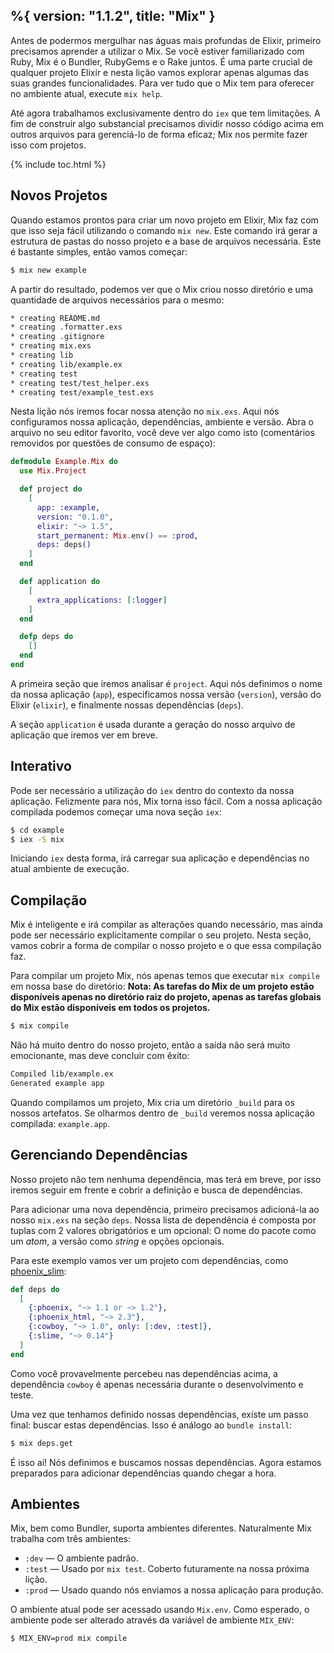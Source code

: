 %{
  version: "1.1.2",
  title: "Mix"
}
---

Antes de podermos mergulhar nas águas mais profundas de Elixir, primeiro precisamos aprender a utilizar o Mix.
Se você estiver familiarizado com Ruby, Mix é o Bundler, RubyGems e o Rake juntos.
É uma parte crucial de qualquer projeto Elixir e nesta lição vamos explorar apenas algumas das suas grandes funcionalidades.
Para ver tudo que o Mix tem para oferecer no ambiente atual, execute `mix help`.

Até agora trabalhamos exclusivamente dentro do `iex` que tem limitações.
A fim de construir algo substancial precisamos dividir nosso código acima em outros arquivos para gerenciá-lo de forma eficaz; Mix nos permite fazer isso com projetos.

{% include toc.html %}

## Novos Projetos

Quando estamos prontos para criar um novo projeto em Elixir, Mix faz com que isso seja fácil utilizando o comando `mix new`.
Este comando irá gerar a estrutura de pastas do nosso projeto e a base de arquivos necessária.
Este é bastante simples, então vamos começar:

```bash
$ mix new example
```

A partir do resultado, podemos ver que o Mix criou nosso diretório e uma quantidade de arquivos necessários para o mesmo:

```bash
* creating README.md
* creating .formatter.exs
* creating .gitignore
* creating mix.exs
* creating lib
* creating lib/example.ex
* creating test
* creating test/test_helper.exs
* creating test/example_test.exs
```

Nesta lição nós iremos focar nossa atenção no `mix.exs`.
Aqui nós configuramos nossa aplicação, dependências, ambiente e versão.
Abra o arquivo no seu editor favorito, você deve ver algo como isto (comentários removidos por questões de consumo de espaço):

```elixir
defmodule Example.Mix do
  use Mix.Project

  def project do
    [
      app: :example,
      version: "0.1.0",
      elixir: "~> 1.5",
      start_permanent: Mix.env() == :prod,
      deps: deps()
    ]
  end

  def application do
    [
      extra_applications: [:logger]
    ]
  end

  defp deps do
    []
  end
end
```

A primeira seção que iremos analisar é `project`.
Aqui nós definimos o nome da nossa aplicação (`app`), especificamos nossa versão (`version`), versão do Elixir (`elixir`), e finalmente nossas dependências (`deps`).

A seção `application` é usada durante a geração do nosso arquivo de aplicação que iremos ver em breve.

## Interativo

Pode ser necessário a utilização do `iex` dentro do contexto da nossa aplicação.
Felizmente para nós, Mix torna isso fácil.
Com a nossa aplicação compilada podemos começar uma nova seção `iex`:

```bash
$ cd example
$ iex -S mix
```

Iniciando `iex` desta forma, irá carregar sua aplicação e dependências no atual ambiente de execução.

## Compilação

Mix é inteligente e irá compilar as alterações quando necessário, mas ainda pode ser necessário explicitamente compilar o seu projeto.
Nesta seção, vamos cobrir a forma de compilar o nosso projeto e o que essa compilação faz.

Para compilar um projeto Mix, nós apenas temos que executar `mix compile` em nossa base do diretório:
**Nota: As tarefas do Mix de um projeto estão disponíveis apenas no diretório raiz do projeto, apenas as tarefas globais do Mix estão disponíveis em todos os projetos.**

```bash
$ mix compile
```

Não há muito dentro do nosso projeto, então a saída não será muito emocionante, mas deve concluir com êxito:

```bash
Compiled lib/example.ex
Generated example app
```

Quando compilamos um projeto, Mix cria um diretório `_build` para os nossos artefatos.
Se olharmos dentro de `_build` veremos nossa aplicação compilada: `example.app`.

## Gerenciando Dependências

Nosso projeto não tem nenhuma dependência, mas terá em breve, por isso iremos seguir em frente e cobrir a definição e busca de dependências.

Para adicionar uma nova dependência, primeiro precisamos adicioná-la ao nosso `mix.exs` na seção `deps`.
Nossa lista de dependência é composta por tuplas com 2 valores obrigatórios e um opcional: O nome do pacote como um *atom*, a versão como *string* e opções opcionais.

Para este exemplo vamos ver um projeto com dependências, como [phoenix_slim](https://github.com/doomspork/phoenix_slim):

```elixir
def deps do
  [
    {:phoenix, "~> 1.1 or ~> 1.2"},
    {:phoenix_html, "~> 2.3"},
    {:cowboy, "~> 1.0", only: [:dev, :test]},
    {:slime, "~> 0.14"}
  ]
end
```

Como você provavelmente percebeu nas dependências acima, a dependência `cowboy` é apenas necessária durante o desenvolvimento e teste.

Uma vez que tenhamos definido nossas dependências, existe um passo final: buscar estas dependências.
Isso é análogo ao `bundle install`:

```bash
$ mix deps.get
```

É isso aí! Nós definimos e buscamos nossas dependências.
Agora estamos preparados para adicionar dependências quando chegar a hora.

## Ambientes

Mix, bem como Bundler, suporta ambientes diferentes.
Naturalmente Mix trabalha com três ambientes:

+ `:dev` — O ambiente padrão.
+ `:test` — Usado por `mix test`. Coberto futuramente na nossa próxima lição.
+ `:prod` — Usado quando nós enviamos a nossa aplicação para produção.

O ambiente atual pode ser acessado usando `Mix.env`.
Como esperado, o ambiente pode ser alterado através da variável de ambiente `MIX_ENV`:

```bash
$ MIX_ENV=prod mix compile
```
